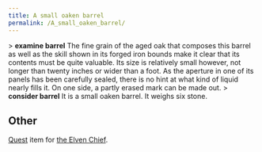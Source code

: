 ```yaml
---
title: A small oaken barrel
permalink: /A_small_oaken_barrel/
---
```


\> **examine barrel**
The fine grain of the aged oak that composes this barrel as well as the
skill
shown in its forged iron bounds make it clear that its contents must be
quite
valuable. Its size is relatively small however, not longer than twenty
inches
or wider than a foot. As the aperture in one of its panels has been
carefully
sealed, there is no hint at what kind of liquid nearly fills it. On one
side,
a partly erased mark can be made out.
\> **consider barrel**
It is a small oaken barrel.
It weighs six stone.

## Other

[Quest](Quest "wikilink") item for [the Elven
Chief](Quest#Elven_Chief "wikilink").